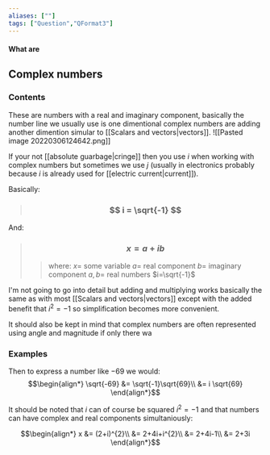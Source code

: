 ```yaml
---
aliases: [""]
tags: ["Question","QFormat3"]
---
```


#### What are
## Complex numbers
### Contents
These are numbers with a real and imaginary component, basically the number line we usually use is one dimentional complex numbers are adding another dimention simular to [[Scalars and vectors|vectors]].
![[Pasted image 20220306124642.png]]

If your not [[absolute guarbage|cringe]] then you use $i$ when working with complex numbers but sometimes we use $j$ (usually in electronics probably because $i$ is already used for [[electric current|current]]).

Basically:
> ### $$ i = \sqrt{-1} $$

And:
> ### $$ x = a + ib $$ 
>> where:
>> $x=$ some variable
>> $a=$ real component
>> $b=$ imaginary component
>> $a,b=$ real numbers
>> $i=\sqrt{-1}$ 

I'm not going to go into detail but adding and multiplying works basically the same as with most [[Scalars and vectors|vectors]] except with the added benefit that $i^{2}=-1$ so simplification becomes more convenient.

It should also be kept in mind that complex numbers are often represented using angle and magnitude if only there wa

### Examples

Then to express a number like $-69$ we would:
$$\begin{align*}
\sqrt{-69} &= \sqrt{-1}\sqrt{69}\\
&= i \sqrt{69}
\end{align*}$$

It should be noted that $i$ can of course be squared $i^{2} = -1$ and that numbers can have complex and real components simultaniously:

$$\begin{align*}
x &= (2+i)^{2}\\
&= 2+4i+i^{2}\\
&= 2+4i-1\\
&= 2+3i
\end{align*}$$